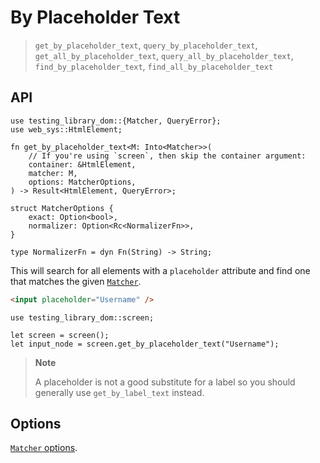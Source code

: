 # By Placeholder Text

> `get_by_placeholder_text`, `query_by_placeholder_text`, `get_all_by_placeholder_text`, `query_all_by_placeholder_text`, `find_by_placeholder_text`, `find_all_by_placeholder_text`

## API

```rust,ignore
use testing_library_dom::{Matcher, QueryError};
use web_sys::HtmlElement;

fn get_by_placeholder_text<M: Into<Matcher>>(
    // If you're using `screen`, then skip the container argument:
    container: &HtmlElement,
    matcher: M,
    options: MatcherOptions,
) -> Result<HtmlElement, QueryError>;

struct MatcherOptions {
    exact: Option<bool>,
    normalizer: Option<Rc<NormalizerFn>>,
}

type NormalizerFn = dyn Fn(String) -> String;
```

This will search for all elements with a `placeholder` attribute and find one that matches the given [`Matcher`](./about-queries.md#matcher).

```html
<input placeholder="Username" />
```

<!-- TODO: Tabs with framework examples -->

```rust,ignore
use testing_library_dom::screen;

let screen = screen();
let input_node = screen.get_by_placeholder_text("Username");
```

> **Note**
>
> A placeholder is not a good substitute for a label so you should generally use `get_by_label_text` instead.

## Options

[`Matcher` options](./about-queries.md#precision).
